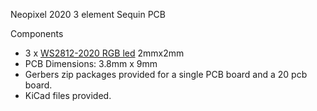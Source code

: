 Neopixel 2020 3 element Sequin PCB

Components       
 - 3 x [WS2812-2020 RGB led](https://www.adafruit.com/product/4684)  2mmx2mm      
 - PCB Dimensions: 3.8mm x 9mm      
 - Gerbers zip packages provided for a single PCB board and a 20 pcb board. 
 - KiCad files provided. 


